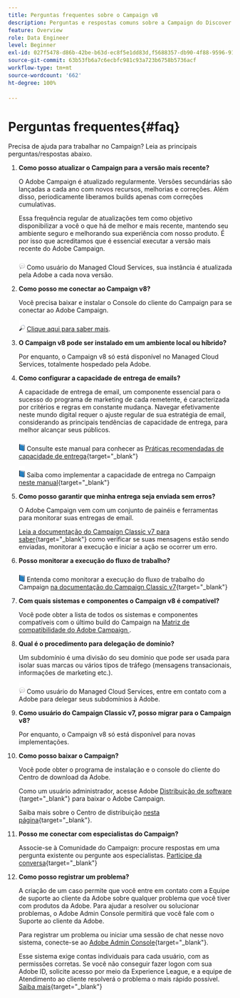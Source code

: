 ```yaml
---
title: Perguntas frequentes sobre o Campaign v8
description: Perguntas e respostas comuns sobre a Campaign do Discover
feature: Overview
role: Data Engineer
level: Beginner
exl-id: 027f5478-d86b-42be-b63d-ec8f5e1dd83d,f5688357-db90-4f88-9596-91e9d0a20d75
source-git-commit: 63b53fb6a7c6ecbfc981c93a723b6758b5736acf
workflow-type: tm+mt
source-wordcount: '662'
ht-degree: 100%

---
```


# Perguntas frequentes{#faq}

Precisa de ajuda para trabalhar no Campaign? Leia as principais perguntas/respostas abaixo.

1. **Como posso atualizar o Campaign para a versão mais recente?**

   O Adobe Campaign é atualizado regularmente. Versões secundárias são lançadas a cada ano com novos recursos, melhorias e correções. Além disso, periodicamente liberamos builds apenas com correções cumulativas.

   Essa frequência regular de atualizações tem como objetivo disponibilizar a você o que há de melhor e mais recente, mantendo seu ambiente seguro e melhorando sua experiência com nosso produto. É por isso que acreditamos que é essencial executar a versão mais recente do Adobe Campaign.

   ![](../assets/do-not-localize/speech.png)  Como usuário do Managed Cloud Services, sua instância é atualizada pela Adobe a cada nova versão.

1. **Como posso me conectar ao Campaign v8?**

   Você precisa baixar e instalar o Console do cliente do Campaign para se conectar ao Adobe Campaign.

   ![](../assets/do-not-localize/glass.png) [Clique aqui para saber mais](connect.md).

1. **O Campaign v8 pode ser instalado em um ambiente local ou híbrido?**

   Por enquanto, o Campaign v8 só está disponível no Managed Cloud Services, totalmente hospedado pela Adobe.

1. **Como configurar a capacidade de entrega de emails?**

   A capacidade de entrega de email, um componente essencial para o sucesso do programa de marketing de cada remetente, é caracterizada por critérios e regras em constante mudança. Navegar efetivamente neste mundo digital requer o ajuste regular de sua estratégia de email, considerando as principais tendências de capacidade de entrega, para melhor alcançar seus públicos.

   ![](../assets/do-not-localize/book.png) Consulte este manual para conhecer as [Práticas recomendadas de capacidade de entrega](https://experienceleague.adobe.com/docs/deliverability-learn/deliverability-best-practice-guide/introduction.html?lang=pt-BR){target=&quot;_blank&quot;}

   ![](../assets/do-not-localize/book.png) Saiba como implementar a capacidade de entrega no Campaign [neste manual](https://experienceleague.adobe.com/docs/deliverability-learn/deliverability-best-practice-guide/additional-resources/general-resources.html?lang=pt-BR){target=&quot;_blank&quot;}

1. **Como posso garantir que minha entrega seja enviada sem erros?**

   O Adobe Campaign vem com um conjunto de painéis e ferramentas para monitorar suas entregas de email.

   [Leia a documentação do Campaign Classic v7 para saber](https://experienceleague.adobe.com/docs/campaign-classic/using/sending-messages/monitoring-deliveries/about-delivery-monitoring.html?lang=pt-BR){target=&quot;_blank&quot;} como verificar se suas mensagens estão sendo enviadas, monitorar a execução e iniciar a ação se ocorrer um erro.

1. **Posso monitorar a execução do fluxo de trabalho?**

   ![](../assets/do-not-localize/book.png) Entenda como monitorar a execução do fluxo de trabalho do Campaign [na documentação do Campaign Classic v7](https://experienceleague.adobe.com/docs/campaign-classic/using/automating-with-workflows/executing-a-workflow/starting-a-workflow.html?lang=pt-BR){target=&quot;_blank&quot;}

1. **Com quais sistemas e componentes o Campaign v8 é compatível?**

   Você pode obter a lista de todos os sistemas e componentes compatíveis com o último build do Campaign na [Matriz de compatibilidade do Adobe Campaign ](compatibility-matrix.md).

1. **Qual é o procedimento para delegação de domínio?**

   Um subdomínio é uma divisão do seu domínio que pode ser usada para isolar suas marcas ou vários tipos de tráfego (mensagens transacionais, informações de marketing etc.).

   ![](../assets/do-not-localize/speech.png)  Como usuário do Managed Cloud Services, entre em contato com a Adobe para delegar seus subdomínios à Adobe.

1. **Como usuário do Campaign Classic v7, posso migrar para o Campaign v8?**

   Por enquanto, o Campaign v8 só está disponível para novas implementações.

1. **Como posso baixar o Campaign?**

   Você pode obter o programa de instalação e o console do cliente do Centro de download da Adobe.

   Como um usuário administrador, acesse Adobe [Distribuição de software](https://experience.adobe.com/#/downloads/content/software-distribution/en/campaign.html) {target=&quot;_blank&quot;} para baixar o Adobe Campaign.

   Saiba mais sobre o Centro de distribuição [nesta página](https://experienceleague.adobe.com/docs/experience-cloud/software-distribution/home.html?lang=pt-BR){target=&quot;_blank&quot;}.

1. **Posso me conectar com especialistas do Campaign?**

   Associe-se à Comunidade do Campaign: procure respostas em uma pergunta existente ou pergunte aos especialistas. [Participe da conversa](https://experienceleaguecommunities.adobe.com/t5/adobe-campaign-classic/ct-p/adobe-campaign-classic-community){target=&quot;_blank&quot;}


1. **Como posso registrar um problema?**

   A criação de um caso permite que você entre em contato com a Equipe de suporte ao cliente da Adobe sobre qualquer problema que você tiver com produtos da Adobe. Para ajudar a resolver ou solucionar problemas, o Adobe Admin Console permitirá que você fale com o Suporte ao cliente da Adobe.

   Para registrar um problema ou iniciar uma sessão de chat nesse novo sistema, conecte-se ao [Adobe Admin Console](https://adminConsole.adobe.com/overview){target=&quot;_blank&quot;}.

   Esse sistema exige contas individuais para cada usuário, com as permissões corretas. Se você não conseguir fazer logon com sua Adobe ID, solicite acesso por meio da Experience League, e a equipe de Atendimento ao cliente resolverá o problema o mais rápido possível. [Saiba mais](https://helpx.adobe.com/br/enterprise/admin-guide.html/enterprise/using/support-for-experience-cloud.ug.html){target=&quot;_blank&quot;}
